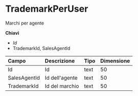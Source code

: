 # TrademarkPerUser

Marchi per agente

  
 **Chiavi**

* _Id_
* TrademarkId, SalesAgentId

| Campo | Descrizione | Tipo | Dimensione |
| :--- | :--- | :--- | :--- |
| Id | Id | text | 50 |
| SalesAgentId | Id dell'agente | text | 50 |
| TrademarkId | Id del marchio | text | 50 |

